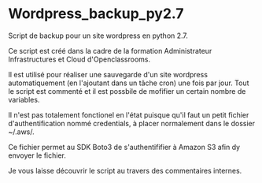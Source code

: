 # Wordpress_backup_py2.7
Script de backup pour un site wordpress en python 2.7.

Ce script est créé dans la cadre de la formation Administrateur Infrastructures et Cloud d'Openclassrooms.

Il est utilisé pour réaliser une sauvegarde d'un site wordpress automatiquement (en l'ajoutant dans un tâche cron) une fois par jour.
Tout le script est commenté et il est possbile de mofifier un certain nombre de variables. 

Il n'est pas totalement fonctionel en l'état puisque qu'il faut un petit fichier d'authentification nommé credentials, à placer normalement dans le dossier ~/.aws/. 

Ce fichier permet au SDK Boto3 de s'authentififier à Amazon S3 afin dy envoyer le fichier.

Je vous laisse découvrir le script au travers des commentaires internes.

